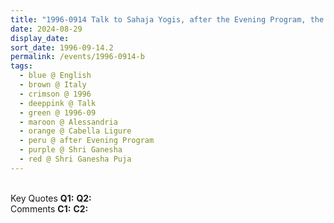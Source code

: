 ```yaml
---
title: "1996-0914 Talk to Sahaja Yogis, after the Evening Program, the day before Śhrī Gaṇeśha Pūjā, Hangar, Cabella Ligure, Alessandria, Italy"
date: 2024-08-29
display_date: 
sort_date: 1996-09-14.2
permalink: /events/1996-0914-b
tags:
  - blue @ English
  - brown @ Italy
  - crimson @ 1996
  - deeppink @ Talk
  - green @ 1996-09
  - maroon @ Alessandria
  - orange @ Cabella Ligure
  - peru @ after Evening Program
  - purple @ Shri Ganesha
  - red @ Shri Ganesha Puja
---
```


<br>

<wave-list>
  <list-title color="DarkSeaGreen" width="55">Key Quotes</list-title>
  <list-item color="BlanchedAlmond" width="280"><b>Q1:</b> <i></i></list-item>
  <list-item color="Lavender" width="280"><b>Q2:</b> <i></i></list-item>
</wave-list>

<br>

<wave-list>
  <list-title color="DarkSeaGreen" width="55">Comments</list-title>
  <list-item color="BlanchedAlmond" width="280"><b>C1:</b> <i></i></list-item>
  <list-item color="Lavender" width="280"><b>C2:</b> <i></i></list-item>
</wave-list>